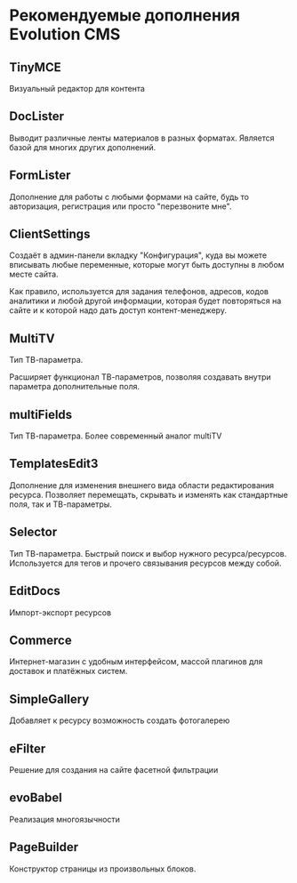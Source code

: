 # Рекомендуемые дополнения Evolution CMS

## TinyMCE

Визуальный редактор для контента

## DocLister

Выводит различные ленты материалов в разных форматах. Является базой для многих других дополнений.

## FormLister

Дополнение для работы с любыми формами на сайте, будь то авторизация, регистрация или просто "перезвоните мне".

## ClientSettings

Создаёт в админ-панели вкладку "Конфигурация", куда вы можете вписывать любые переменные, которые могут быть доступны в любом месте сайта.

Как правило, используется для задания телефонов, адресов, кодов аналитики и любой другой информации, которая будет повторяться на сайте и к которой надо дать доступ контент-менеджеру.

## MultiTV

Тип ТВ-параметра.

Расширяет функционал ТВ-параметров, позволяя создавать внутри параметра дополнительные поля.

## multiFields

Тип ТВ-параметра.
Более современный аналог multiTV

## TemplatesEdit3

Дополнение для изменения внешнего вида области редактирования ресурса. Позволяет перемещать, скрывать и изменять как стандартные поля, так и ТВ-параметры.

## Selector

Тип ТВ-параметра.
Быстрый поиск и выбор нужного ресурса/ресурсов. Используется для тегов и прочего связывания ресурсов между собой.

## EditDocs

Импорт-экспорт ресурсов

## Commerce

Интернет-магазин с удобным интерфейсом, массой плагинов для доставок и платёжных систем.

## SimpleGallery

Добавляет к ресурсу возможность создать фотогалерею

## eFilter

Решение для создания на сайте фасетной фильтрации

## evoBabel

Реализация многоязычности

## PageBuilder

Конструктор страницы из произвольных блоков.
